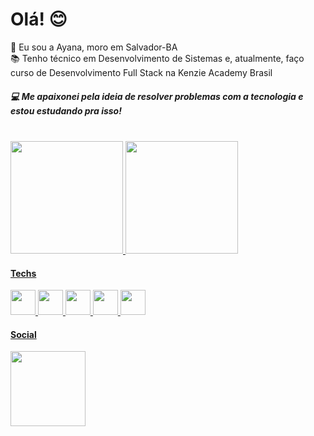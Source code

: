 # Olá! 😊
🌴 Eu sou a Ayana, moro em Salvador-BA  
📚 Tenho técnico em Desenvolvimento de Sistemas e, atualmente, faço curso de Desenvolvimento Full Stack na Kenzie Academy Brasil 
##### 💻 Me apaixonei pela ideia de resolver problemas com a tecnologia e estou estudando pra isso! 
</br>
<div>
  <a href="https://github.com/ayanamello">
  <img height="180em" src="https://github-readme-stats.vercel.app/api?username=ayanamello&show_icons=true&theme=radical&bg_color=0D1117&title_color=6AD600&include_all_commits=true&count_private=true"/>
  <img height="180em" src="https://github-readme-stats.vercel.app/api/top-langs/?username=ayanamello&layout=compact&langs_count=7&theme=radical&bg_color=0D1117&title_color=6AD600"/>
</div>
  
#### Techs
<img src="https://cdn.jsdelivr.net/gh/devicons/devicon/icons/html5/html5-original.svg" width="40"/>
<img src="https://cdn.jsdelivr.net/gh/devicons/devicon/icons/css3/css3-original.svg" width="40"/>
<img src="https://cdn.jsdelivr.net/gh/devicons/devicon/icons/javascript/javascript-original.svg" width="40"/>
<img src="https://cdn.jsdelivr.net/gh/devicons/devicon/icons/typescript/typescript-original.svg" width="40"/>
<img src="https://cdn.jsdelivr.net/gh/devicons/devicon/icons/react/react-original.svg" width="40"/>

#### Social
<a href="https://www.linkedin.com/in/ayana-mello/" target="_blank"><img src="https://img.shields.io/badge/LinkedIn-0077B5?style=for-the-badge&logo=linkedin&logoColor=white" width="120"/></a>
